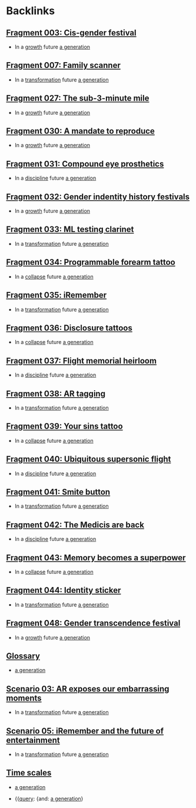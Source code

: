 
# Backlinks
## [Fragment 003: Cis-gender festival](<Fragment 003: Cis-gender festival.md>)
- In a [growth](<growth.md>) future [a generation](<a generation.md>)

## [Fragment 007: Family scanner](<Fragment 007: Family scanner.md>)
- In a [transformation](<transformation.md>) future [a generation](<a generation.md>)

## [Fragment 027: The sub-3-minute mile](<Fragment 027: The sub-3-minute mile.md>)
- In a [growth](<growth.md>) future [a generation](<a generation.md>)

## [Fragment 030: A mandate to reproduce](<Fragment 030: A mandate to reproduce.md>)
- In a [growth](<growth.md>) future [a generation](<a generation.md>)

## [Fragment 031: Compound eye prosthetics](<Fragment 031: Compound eye prosthetics.md>)
- In a [discipline](<discipline.md>) future [a generation](<a generation.md>)

## [Fragment 032: Gender indentity history festivals](<Fragment 032: Gender indentity history festivals.md>)
- In a [growth](<growth.md>) future [a generation](<a generation.md>)

## [Fragment 033: ML testing clarinet](<Fragment 033: ML testing clarinet.md>)
- In a [transformation](<transformation.md>) future [a generation](<a generation.md>)

## [Fragment 034: Programmable forearm tattoo](<Fragment 034: Programmable forearm tattoo.md>)
- In a [collapse](<collapse.md>) future [a generation](<a generation.md>)

## [Fragment 035: iRemember](<Fragment 035: iRemember.md>)
- In a [transformation](<transformation.md>) future [a generation](<a generation.md>)

## [Fragment 036: Disclosure tattoos](<Fragment 036: Disclosure tattoos.md>)
- In a [collapse](<collapse.md>) future [a generation](<a generation.md>)

## [Fragment 037: Flight memorial heirloom](<Fragment 037: Flight memorial heirloom.md>)
- In a [discipline](<discipline.md>) future [a generation](<a generation.md>)

## [Fragment 038: AR tagging](<Fragment 038: AR tagging.md>)
- In a [transformation](<transformation.md>) future [a generation](<a generation.md>)

## [Fragment 039: Your sins tattoo](<Fragment 039: Your sins tattoo.md>)
- In a [collapse](<collapse.md>) future [a generation](<a generation.md>)

## [Fragment 040: Ubiquitous supersonic flight](<Fragment 040: Ubiquitous supersonic flight.md>)
- In a [discipline](<discipline.md>) future [a generation](<a generation.md>)

## [Fragment 041: Smite button](<Fragment 041: Smite button.md>)
- In a [transformation](<transformation.md>) future [a generation](<a generation.md>)

## [Fragment 042: The Medicis are back](<Fragment 042: The Medicis are back.md>)
- In a [discipline](<discipline.md>) future [a generation](<a generation.md>)

## [Fragment 043: Memory becomes a superpower](<Fragment 043: Memory becomes a superpower.md>)
- In a [collapse](<collapse.md>) future [a generation](<a generation.md>)

## [Fragment 044: Identity sticker](<Fragment 044: Identity sticker.md>)
- In a [transformation](<transformation.md>) future [a generation](<a generation.md>)

## [Fragment 048: Gender transcendence festival](<Fragment 048: Gender transcendence festival.md>)
- In a [growth](<growth.md>) future [a generation](<a generation.md>)

## [Glossary](<Glossary.md>)
- [a generation](<a generation.md>)

## [Scenario 03: AR exposes our embarrassing moments ](<Scenario 03: AR exposes our embarrassing moments .md>)
- In a [transformation](<transformation.md>) future [a generation](<a generation.md>)

## [Scenario 05: iRemember and the future of entertainment](<Scenario 05: iRemember and the future of entertainment.md>)
- In a [transformation](<transformation.md>) future [a generation](<a generation.md>)

## [Time scales](<Time scales.md>)
- [a generation](<a generation.md>)

- {{[query](<query.md>): {and: [a generation](<a generation.md>)}

